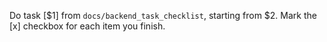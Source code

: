 Do task [$1] from `docs/backend_task_checklist`, starting from $2. Mark the [x] checkbox for each item you finish.
